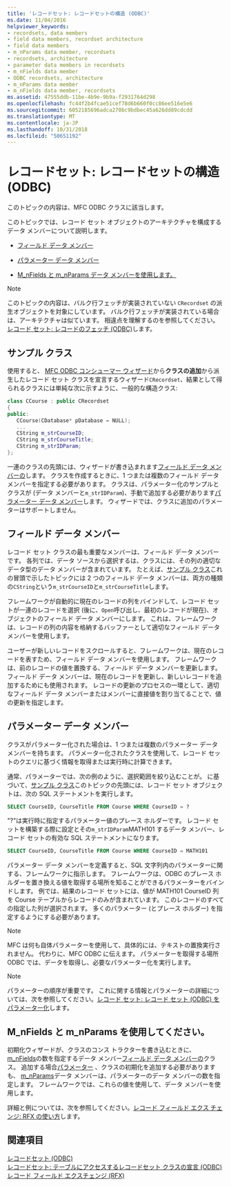 ```yaml
---
title: 'レコードセット: レコードセットの構造 (ODBC)'
ms.date: 11/04/2016
helpviewer_keywords:
- recordsets, data members
- field data members, recordset architecture
- field data members
- m_nParams data member, recordsets
- recordsets, architecture
- parameter data members in recordsets
- m_nFields data member
- ODBC recordsets, architecture
- m_nParams data member
- m_nFields data member, recordsets
ms.assetid: 47555ddb-11be-4b9e-9b9a-f2931764d298
ms.openlocfilehash: fc44f2b4fcae51cef78d6b660f0cc86ee516e5e6
ms.sourcegitcommit: 6052185696adca270bc9bdbec45a626dd89cdcdd
ms.translationtype: MT
ms.contentlocale: ja-JP
ms.lasthandoff: 10/31/2018
ms.locfileid: "50651192"
---
```

# <a name="recordset-architecture-odbc"></a>レコードセット: レコードセットの構造 (ODBC)

このトピックの内容は、MFC ODBC クラスに該当します。

このトピックでは、レコード セット オブジェクトのアーキテクチャを構成するデータ メンバーについて説明します。

- [フィールド データ メンバー](#_core_field_data_members)

- [パラメーター データ メンバー](#_core_parameter_data_members)

- [M_nFields と m_nParams データ メンバーを使用します。](#_core_using_m_nfields_and_m_nparams)

> [!NOTE]
>  このトピックの内容は、バルク行フェッチが実装されていない `CRecordset` の派生オブジェクトを対象にしています。 バルク行フェッチが実装されている場合は、アーキテクチャは似ています。 相違点を理解するのを参照してください。[レコード セット: レコードのフェッチ (ODBC)](../../data/odbc/recordset-fetching-records-in-bulk-odbc.md)します。

##  <a name="_core_a_sample_class"></a> サンプル クラス

使用すると、 [MFC ODBC コンシューマー ウィザード](../../mfc/reference/adding-an-mfc-odbc-consumer.md)から**クラスの追加**から派生したレコード セット クラスを宣言するウィザード`CRecordset`、結果として得られるクラスには単純な次に示すように、一般的な構造クラス:

```cpp
class CCourse : public CRecordset
{
public:
   CCourse(CDatabase* pDatabase = NULL);
   ...
   CString m_strCourseID;
   CString m_strCourseTitle;
   CString m_strIDParam;
};
```

一連のクラスの先頭には、ウィザードが書き込まれます[フィールド データ メンバーの](#_core_field_data_members)します。 クラスを作成するときに、1 つまたは複数のフィールド データ メンバーを指定する必要があります。 クラスは、パラメーター化のサンプルとクラスが (データ メンバーと`m_strIDParam`)、手動で追加する必要があります[パラメーター データ メンバー](#_core_parameter_data_members)します。 ウィザードでは、クラスに追加のパラメーターはサポートしません。

##  <a name="_core_field_data_members"></a> フィールド データ メンバー

レコード セット クラスの最も重要なメンバーは、フィールド データ メンバーです。 各列では、データ ソースから選択するは、クラスには、その列の適切なデータ型のデータ メンバーが含まれています。 たとえば、[サンプル クラス](#_core_a_sample_class)これの冒頭で示したトピックには 2 つのフィールド データ メンバーは、両方の種類の`CString`という`m_strCourseID`と`m_strCourseTitle`します。

フレームワークが自動的に現在のレコードの列をバインドして、レコード セットが一連のレコードを選択 (後に、`Open`呼び出し、最初のレコードが現在)、オブジェクトのフィールド データ メンバーにします。 これは、フレームワークは、レコードの列の内容を格納するバッファーとして適切なフィールド データ メンバーを使用します。

ユーザーが新しいレコードをスクロールすると、フレームワークは、現在のレコードを表すため、フィールド データ メンバーを使用します。 フレームワークは、前のレコードの値を置換する、フィールド データ メンバーを更新します。 フィールド データ メンバーは、現在のレコードを更新し、新しいレコードを追加するためにも使用されます。 レコードの更新のプロセスの一環として、適切なフィールド データ メンバーまたはメンバーに直接値を割り当てることで、値の更新を指定します。

##  <a name="_core_parameter_data_members"></a> パラメーター データ メンバー

クラスがパラメーター化された場合は、1 つまたは複数のパラメーター データ メンバーを持ちます。 パラメーター化されたクラスを使用して、レコード セットのクエリに基づく情報を取得または実行時に計算できます。

通常、パラメーターでは、次の例のように、選択範囲を絞り込むことが。 に基づいて、[サンプル クラス](#_core_a_sample_class)このトピックの先頭には、レコード セット オブジェクトは、次の SQL ステートメントを実行します。

```sql
SELECT CourseID, CourseTitle FROM Course WHERE CourseID = ?
```

"?"は実行時に指定するパラメーター値のプレース ホルダーです。 レコード セットを構築する際に設定とその`m_strIDParam`MATH101 するデータ メンバー、レコード セットの有効な SQL ステートメントになります。

```sql
SELECT CourseID, CourseTitle FROM Course WHERE CourseID = MATH101
```

パラメーター データ メンバーを定義すると、SQL 文字列内のパラメーターに関する、フレームワークに指示します。 フレームワークは、ODBC のプレース ホルダーを置き換える値を取得する場所を知ることができるパラメーターをバインドします。 例では、結果のレコード セットには、値が MATH101 CourseID 列を Course テーブルからレコードのみが含まれています。 このレコードのすべての指定した列が選択されます。 多くのパラメーター (とプレース ホルダー) を指定するようにする必要があります。

> [!NOTE]
>  MFC は何も自体パラメーターを使用して、具体的には、テキストの置換実行されません。 代わりに、MFC ODBC に伝えます。 パラメーターを取得する場所ODBC では、データを取得し、必要なパラメーター化を実行します。

> [!NOTE]
>  パラメーターの順序が重要です。 これに関する情報とパラメーターの詳細については、次を参照してください。[レコード セット: レコード セット (ODBC) をパラメーター化](../../data/odbc/recordset-parameterizing-a-recordset-odbc.md)します。

##  <a name="_core_using_m_nfields_and_m_nparams"></a> M_nFields と m_nParams を使用してください。

初期化ウィザードが、クラスのコンス トラクターを書き込むときに、 [m_nFields](../../mfc/reference/crecordset-class.md#m_nfields)の数を指定するデータ メンバー[フィールド データ メンバーの](#_core_field_data_members)クラス。 追加する場合[パラメーター](#_core_parameter_data_members) 、クラスの初期化を追加する必要がありますも、 [m_nParams](../../mfc/reference/crecordset-class.md#m_nparams)データ メンバーは、パラメーターのデータ メンバーの数を指定します。 フレームワークでは、これらの値を使用して、データ メンバーを使用します。

詳細と例については、次を参照してください。[レコード フィールド エクス チェンジ: RFX の使い方](../../data/odbc/record-field-exchange-using-rfx.md)します。

## <a name="see-also"></a>関連項目

[レコードセット (ODBC)](../../data/odbc/recordset-odbc.md)<br/>
[レコードセット: テーブルにアクセスするレコードセット クラスの宣言 (ODBC)](../../data/odbc/recordset-declaring-a-class-for-a-table-odbc.md)<br/>
[レコード フィールド エクスチェンジ (RFX)](../../data/odbc/record-field-exchange-rfx.md)